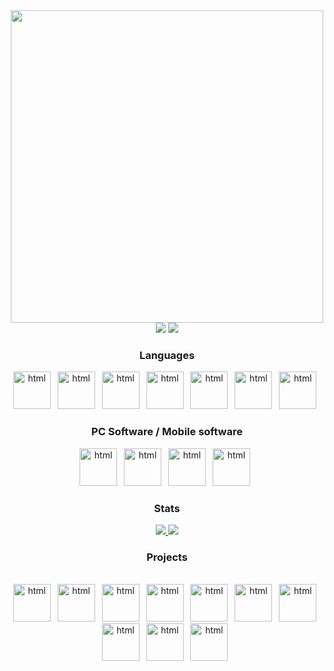 <div id="header" align="center">
  <img src="https://github.com/fluid-developer/fluid-developer.github.io/blob/main/logo.png?raw=true" width="500"/>
</div>
<div align="center">
  <a href="https://fluid-developer.github.io"><img src="https://custom-icon-badges.demolab.com/badge/Fluid_Developer-blue?style=flat-square&logo=globe"/></a>
  <a href="https://fluid-developer.github.io/social.html"><img src="https://custom-icon-badges.demolab.com/badge/Social_Media-red?style=flat-square&logo=at-sign"/></a>
</div>
<div id="langs" align="center" down>
  <h3>Languages<br></h3>
  <a href="https://html5.org/"><img src="https://github.com/fluid-developer/fluid-developer.github.io/blob/main/logos/HTML5-logo.png?raw=true" alt="html" height="60"></a>&ensp;
  <a href="https://html5.org/"><img src="https://github.com/fluid-developer/fluid-developer.github.io/blob/main/logos/CSS-logo.png?raw=true" alt="html" height="60"></a>&ensp;
  <a href="https://kotlinlang.org/"><img src="https://github.com/fluid-developer/fluid-developer.github.io/blob/main/logos/Kotlin-logo.png?raw=true" alt="html" height="60"></a>&ensp;
  <a href="https://www.gnu.org/software/bash/"><img src="https://github.com/fluid-developer/fluid-developer.github.io/blob/main/logos/Bash-logo.png?raw=true" alt="html" height="60"></a>&ensp;
  <a href="https://developer.mozilla.org/en-US/docs/Web/javascript"><img src="https://github.com/fluid-developer/fluid-developer.github.io/blob/main/logos/JavaScript-logo.png?raw=true" alt="html" height="60"></a>&ensp;
  <a href="https://www.php.net/"><img src="https://github.com/fluid-developer/fluid-developer.github.io/blob/main/logos/PHP-logo.png?raw=true" alt="html" height="60"></a>&ensp;
  <a href="https://www.python.org/"><img src="https://github.com/fluid-developer/fluid-developer.github.io/blob/main/logos/Python-logo.png?raw=true" alt="html" height="60"></a>&ensp;
</div>

<div id="sw" align=center>
  <h3>PC Software / Mobile software<br></h3>
  <a href="https://www.kde.org/"><img src="https://github.com/fluid-developer/fluid-developer.github.io/blob/main/logos/KDE-logo.png?raw=true" alt="html" height="60"></a>&ensp; <a href="https://archlinux.org/"><img src="https://github.com/fluid-developer/fluid-developer.github.io/blob/main/logos/Arch_linux-logo.png?raw=true" alt="html" height="60"></a>&ensp;
  <a href="https://www.lineageos.org/"><img src="https://github.com/fluid-developer/fluid-developer.github.io/blob/main/logos/LineageOS-logo.png?raw=true" alt="html" height="60"></a>&ensp; <a href="https://www.android.org/"><img src="https://github.com/fluid-developer/fluid-developer.github.io/blob/main/logos/Android-logo.png?raw=true" alt="html" height="60"></a>&ensp;
</div>

<div id="stats" align="center">
  <h3>Stats</h3>
  <a href="https://github.com/fluid-developer">
    <img src="https://github-readme-stats.vercel.app/api?username=fluid-developer&theme=react">
  </a>
  <a href="https://github.com/fluid-developer">
    <img src="https://github-readme-stats.vercel.app/api/top-langs/?username=fluid-developer&layout=compact&theme=react">
  </a>
</div>

<div id="projects" align="center">
    <h3>Projects</h3><br>
    <a href="https://github.com/fluid-developer/Patcher-You"><img src="https://github.com/fluid-developer/fluid-developer.github.io/blob/main/logos/PatcherU-logo.png?raw=true" alt="html" height="60"></a>&ensp;
    <a href="https://github.com/fluid-developer/FluidClumsy"><img src="https://github.com/fluid-developer/fluid-developer.github.io/blob/main/logos/FluidClumsy-logo.png?raw=true" alt="html" height="60"></a>&ensp;
    <a href="https://github.com/fluid-developer/FPkg"><img src="https://github.com/fluid-developer/fluid-developer.github.io/blob/main/logos/FPkg-logo.png?raw=true" alt="html" height="60"></a>&ensp;
    <a href="https://github.com/fluid-developer/FPassword-Manager"><img src="https://github.com/fluid-developer/fluid-developer.github.io/blob/main/logos/FPM-logo.png?raw=true" alt="html" height="60"></a>&ensp;
    <a href="https://github.com/fluid-developer/solver"><img src="https://github.com/fluid-developer/fluid-developer.github.io/blob/main/logos/Solver-logo.png?raw=true" alt="html" height="60"></a>&ensp;
    <a href="https://github.com/fluid-developer/LiquidOS"><img src="https://github.com/fluid-developer/fluid-developer.github.io/blob/main/logos/LiquidOS-logo.png?raw=true" alt="html" height="60"></a>&ensp;
    <a href="https://github.com/fluid-developer/LiquidOS-bundle"><img src="https://github.com/fluid-developer/fluid-developer.github.io/blob/main/logos/LiquidOS-logo.png?raw=true" alt="html" height="60"></a>&ensp;
  <a href="https://github.com/fluid-developer/FFramework"><img src="https://github.com/fluid-developer/fluid-developer.github.io/blob/main/logos/FFramework-logo.png?raw=true" alt="html" height="60"></a>&ensp;
<a href="https://github.com/fluid-developer/AppLauncher"><img src="https://github.com/fluid-developer/fluid-developer.github.io/blob/main/logos/AppLauncher-logo.png?raw=true" alt="html" height="60"></a>&ensp;
		<a href="https://github.com/fluid-developer/DosBoxLauncher"><img src="https://github.com/fluid-developer/fluid-developer.github.io/blob/main/logos/DBL-logo.png?raw=true" alt="html" height="60"></a>&ensp;
</div>


<!--
**fluid-developer/fluid-developer** is a ✨ _special_ ✨ repository because its `README.md` (this file) appears on your GitHub profile.

Here are some ideas to get you started:

- 🔭 I’m currently working on ...
- 🌱 I’m currently learning ...
- 👯 I’m looking to collaborate on ...
- 🤔 I’m looking for help with ...
- 💬 Ask me about ...
- 📫 How to reach me: ...
- 😄 Pronouns: ...
- ⚡ Fun fact: ...
-->
